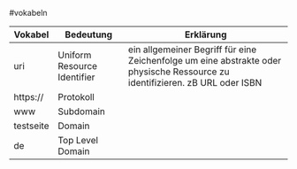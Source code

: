 #vokabeln 

| Vokabel   | Bedeutung                   | Erklärung                                                                                                                    |
| --------- | --------------------------- | ---------------------------------------------------------------------------------------------------------------------------- |
| uri       | Uniform Resource Identifier | ein allgemeiner Begriff für eine Zeichenfolge um eine abstrakte oder physische Ressource zu identifizieren. zB URL oder ISBN |
| https://  | Protokoll                   |                                                                                                                              |
| www       | Subdomain                   |                                                                                                                              |
| testseite | Domain                      |                                                                                                                              |
| de        | Top Level Domain            |                                                                                                                              |



